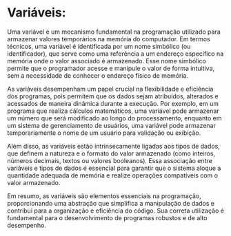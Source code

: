 # Variáveis:

Uma variável é um mecanismo fundamental na programação utilizado para armazenar valores temporários na memória do computador. Em termos técnicos, uma variável é identificada por um nome simbólico (ou identificador), que serve como uma referência a um endereço específico na memória onde o valor associado é armazenado. Esse nome simbólico permite que o programador acesse e manipule o valor de forma intuitiva, sem a necessidade de conhecer o endereço físico de memória. 

As variáveis desempenham um papel crucial na flexibilidade e eficiência dos programas, pois permitem que os dados sejam atribuídos, alterados e acessados de maneira dinâmica durante a execução. Por exemplo, em um programa que realiza cálculos matemáticos, uma variável pode armazenar um número que será modificado ao longo do processamento, enquanto em um sistema de gerenciamento de usuários, uma variável pode armazenar temporariamente o nome de um usuário para validação ou exibição.

Além disso, as variáveis estão intrinsecamente ligadas aos tipos de dados, que definem a natureza e o formato do valor armazenado (como inteiros, números decimais, textos ou valores booleanos). Essa associação entre variáveis e tipos de dados é essencial para garantir que o sistema aloque a quantidade adequada de memória e realize operações compatíveis com o valor armazenado. 

Em resumo, as variáveis são elementos essenciais na programação, proporcionando uma abstração que simplifica a manipulação de dados e contribui para a organização e eficiência do código. Sua correta utilização é fundamental para o desenvolvimento de programas robustos e de alto desempenho.